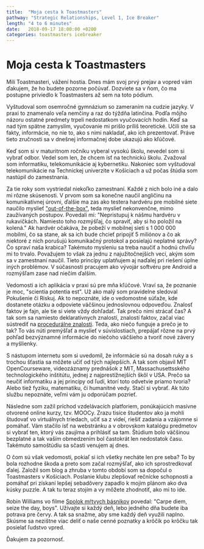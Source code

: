 ```yaml
---
title:  "Moja cesta k Toastmasters"
pathway: "Strategic Relationships, Level 1, Ice Breaker"
length: "4 to 6 minutes"
date:   2018-09-17 18:00:00 +0200
categories: toastmasters icebreaker
---
```


# Moja cesta k Toastmasters
Milí Toastmasteri, vážení hostia. Dnes mám svoj prvý prejav a vopred vám ďakujem, že ho budete pozorne počúvať. Dozviete sa v ňom, čo ma postupne priviedlo k Toastmasters až sem na toto pódium.

Vyštudoval som osemročné gymnázium so zameraním na cudzie jazyky. V praxi to znamenalo veľa nemčiny a raz do týždňa latinčina. Podľa môjho názoru ostatné predmety trpeli nedostatkom vyučovacích hodín. Keď sa nad tým spätne zamyslím, vyučovanie mi prišlo príliš teoretické. Učili ste sa fakty, informácie, no nie to, ako s nimi nakladať, ako ich prezentovať. Práve tieto zručnosti sa v dnešnej informačnej dobe ukazujú ako kľúčové.

Keď som si v maturitnom ročníku vyberal vysokú školu, nevedel som si vybrať odbor. Vedel som len, že chcem ísť na technickú školu. Zvažoval som informatiku, telekomunikácie aj kybernetiku. Nakoniec som vyštudoval telekomunikácie na Technickej univerzite v Košiciach a už počas štúdia som nastúpil do zamestnania.

Za tie roky som vystriedal niekoľko zamestnaní. Každé z nich bolo iné a dalo mi rôzne skúsenosti. V prvom som sa konečne naučil angličinu na komunikatívnej úrovni, ďalšie ma zas ako testera hardvéru pre mobilné siete naučilo myslieť ["out-of-the-box"][thinking-out-of-the-box], teda myslieť nekonvenčne, mimo zaužívaných postupov. Povedali mi: "Nepristupuj k nášmu hardvéru v rukavičkách. Namiesto toho rozmýšľaj, čo spraviť, aby si ho položil na kolená." Ak hardvér očakáva, že pobeží v mobilnej sieti s 1 000 000 mobilmi, čo sa stane, ak sa ich bude chcieť pripojiť 5 miliónov a čo ak niektoré z nich porušujú komunikačný protokol a posielajú neplatné správy? Čo spraví naša krabica? Takémuto mysleniu sa treba naučiť a hodnú chvíľu mi to trvalo. Považujem to však za jednu z najužitočnejších vecí, akým som sa v zamestnaní naučil. Tieto princípy uplatňujem aj naďalej pri riešení úplne iných problémov. V súčasnosti pracujem ako vývojár softvéru pre Android a rozmýšľam zase nad niečím ďalším.

Vedomosti a ich aplikácia v praxi sú pre mňa kľúčové. Vraví sa, že poznanie je moc, "scientia potentia est". Už ako malý som pravidelne sledoval Pokušenie či Riskuj. Ak to nepoznáte, ide o vedomostné súťaže, kde dostanete otázku a odpoviete väčšinou jednoslovnou odpoveďou. Znalosť faktov je fajn, ale tie si viete vždy dohľadať. Tak prečo nimi strácať čas? A tak som sa namiesto deklaratívnych znalostí, znalostí faktov, začal viac sústrediť na [procedurálne znalosti][knowledge-representation]. Teda, ako niečo funguje a prečo je to tak? To vás núti premýšľať a myslieť v súvislostiach, prepájať rôzne na prvý pohľad bezvýznamné informácie do niečoho väčšieho a tvoriť nové závery a myšlienky.

S nástupom internetu som si uvedomil, že informácie sú na dosah ruky a s trochou šťastia sa môžete učiť od tých najlepších. A tak som objavil MIT OpenCourseware, videozáznamy prednášok z MIT, Massachusettsského technologického inštitútu, jednej z najprestížnejších škôl v USA. Prečo sa neučiť informatiku a jej princípy od ľudí, ktorí toto odvetvie priamo tvoria? Alebo tiež fyziku, matematiku, či humanitné vedy. Stačí si vybrať. Ak túto službu nepoznáte, veľmi vám ju odporúčam pozrieť.

Následne som zažil príchod vzdelávacích platforiem, ponúkajúcich masívne otvorené online kurzy, tzv. MOOCy. Zrazu tisíce študentov ako ja mohli študovať vo virtuálnych triedach, učiť sa z videí, riešiť zadania a vzájomne si pomáhať. Vám stačilo ísť na webstránku a v obrovskom katalógu predmetov si vybrať ten, ktorý vás zaujíma a prihlásiť sa tam. Štúdium bolo väčšinou bezplatné a tak vaším obmedzením bol častokrát len nedostatok času. Takémuto samoštúdiu sa sčasti venujem aj dnes.

O čom sú však vedomosti, pokiaľ si ich všetky necháte len pre seba? To by bola rozhodne škoda a preto som začal rozmýšľať, ako ich sprostredkovať ďalej. Založil som blog a zhruba v tomto období som sa dopočul o Toastmasters v Košiciach. Poslanie klubu zlepšovať rečnícke schopnosti a pomáhať pri získaní lepšej sebadôvery zapadlo k mojim plánom ako dva kúsky puzzle. A tak tu teraz stojím a vy môžete zhodnotiť, ako mi to ide.

Robin Williams vo filme [Spolok mŕtvych básnikov][dead-poets-society] povedal: "Carpe diem, seize the day, boys". Užívajte si každý deň, lebo jedného dňa budete iba potrava pre červy. A tak sa snažme, aby sme každý deň využili naplno. Skúsme sa nezištne viac deliť o naše cenné poznatky a krôčik po krôčku tak posielať ľudstvo vpred.

Ďakujem za pozornosť.

[//]: # (Used references)
[thinking-out-of-the-box]: https://en.wikipedia.org/wiki/Thinking_outside_the_box
[knowledge-representation]: https://cs.wikipedia.org/wiki/Reprezentace_znalost%C3%AD
[dead-poets-society]: https://www.csfd.cz/film/9558-spolecnost-mrtvych-basniku/prehled/
